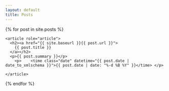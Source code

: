```yaml
---
layout: default
title: Posts
---
```


  {% for post in site.posts %}
  
    <article role="article">
      <h2><a href="{{ site.baseurl }}{{ post.url }}">
        {{ post.title }}
      </a></h2>
      <p>{{ post.summary }}</p>
        <p>    <time class="date" datetime="{{ post.date | date_to_xmlschema }}">{{ post.date | date: "%-d %B %Y" }}</time> </p>
  
    </article>
    
    
  {% endfor %}


